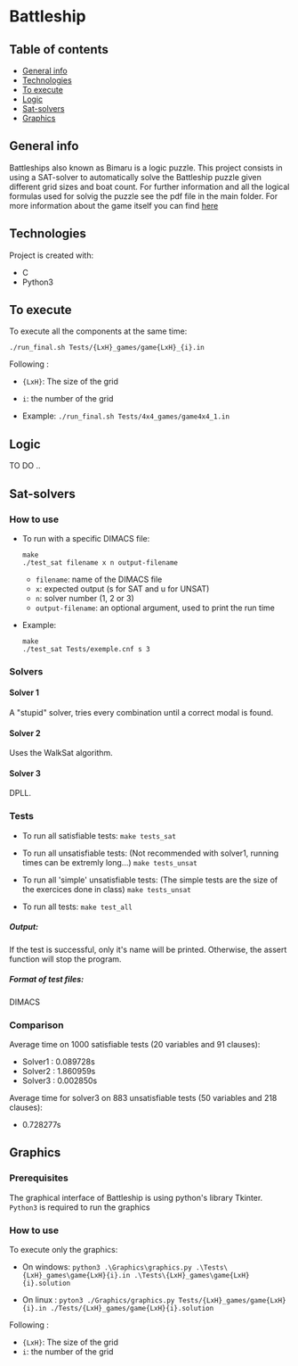 # Battleship

## Table of contents
* [General info](#general-info)
* [Technologies](#technologies)
* [To execute](#to-execute)
* [Logic](#logic)
* [Sat-solvers](#sat-solvers)
* [Graphics](#graphics)

## General info

Battleships also known as Bimaru is a logic puzzle. This project consists in using a SAT-solver to automatically solve the Battleship puzzle given different grid sizes and boat count. For further information and all the logical formulas used for solvig the puzzle see the pdf file in the main folder. For more information about the game itself you can find [here](https://en.wikipedia.org/wiki/Battleship_(puzzle))

## Technologies
Project is created with:
* C
* Python3

## To execute

To execute all the components at the same time:

```./run_final.sh Tests/{LxH}_games/game{LxH}_{i}.in```

Following :
- `{LxH}`: The size of the grid
- `i`: the number of the grid

- Example:
```./run_final.sh Tests/4x4_games/game4x4_1.in```

	
## Logic

TO DO ..

## Sat-solvers

### How to use

- To run with a specific DIMACS file:
    ```
    make
    ./test_sat filename x n output-filename
    ```
    - `filename`: name of the DIMACS file
    - `x`: expected output (s for SAT and u for UNSAT)
    - `n`: solver number (1, 2 or 3)
    - `output-filename`: an optional argument, used to print the run time

- Example:
    ```
    make
    ./test_sat Tests/exemple.cnf s 3
    ```

### Solvers

#### Solver 1

A "stupid" solver, tries every combination until a correct modal is found.

#### Solver 2

Uses the WalkSat algorithm.

#### Solver 3

DPLL.

### Tests

- To run all satisfiable tests:
  ```make tests_sat```
- To run all unsatisfiable tests: (Not recommended with solver1, running times can be extremly long...)
  ```make tests_unsat```
- To run all 'simple' unsatisfiable tests: (The simple tests are the size of the exercices done in class)
  ```make tests_unsat```

- To run all tests:
  ```make test_all```

##### Output:

If the test is successful, only it's name will be printed.
Otherwise, the assert function will stop the program.

##### Format of test files:

DIMACS

### Comparison

Average time on 1000 satisfiable tests (20 variables and 91 clauses):

- Solver1 : 0.089728s
- Solver2 : 1.860959s
- Solver3 : 0.002850s

Average time for solver3 on 883 unsatisfiable tests (50 variables and 218 clauses):
- 0.728277s

## Graphics

### Prerequisites

The graphical interface of Battleship is using python's library Tkinter.
`Python3` is required to run the graphics

### How to use

To execute only the graphics:

* On windows:
```python3 .\Graphics\graphics.py .\Tests\{LxH}_games\game{LxH}{i}.in .\Tests\{LxH}_games\game{LxH}{i}.solution```

* On linux :
```pyton3 ./Graphics/graphics.py Tests/{LxH}_games/game{LxH}{i}.in ./Tests/{LxH}_games/game{LxH}{i}.solution```

Following :
- `{LxH}`: The size of the grid
- `i`: the number of the grid



